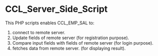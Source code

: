 # CCL_Server_Side_Script

This PHP scripts enables CCL_EMP_SAL to:

1. connect to remote server.
2. Update fields of remote server (for registration purpose).
3. Compare input fields with fields of remote server (for login purpose).
4. fetches data from remote server. (for displaying result).
